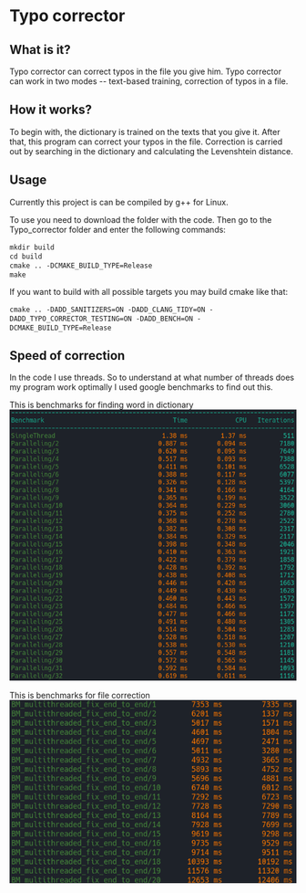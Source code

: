 # Typo corrector

## What is it?

Typo corrector can correct typos in the file you give him.
Typo corrector can work in two modes -- text-based training, correction of typos in a file.

## How it works?

To begin with, the dictionary is trained on the texts that you give it. After that, this program can correct your typos in the file. Correction is carried out by searching in the dictionary and calculating the Levenshtein distance.

## Usage

Currently this project is can be compiled by g++ for Linux.

To use you need to download the folder with the code. Then go to the Typo_corrector folder and enter the following commands:
    
    mkdir build
    cd build
    cmake .. -DCMAKE_BUILD_TYPE=Release
    make

If you want to build with all possible targets you may build cmake like that:

    cmake .. -DADD_SANITIZERS=ON -DADD_CLANG_TIDY=ON -DADD_TYPO_CORRECTOR_TESTING=ON -DADD_BENCH=ON -DCMAKE_BUILD_TYPE=Release

## Speed of correction
In the code I use threads. So to understand at what number of threads does my program work optimally I used google benchmarks to find out this.


This is benchmarks for finding word in dictionary
![Benchmanrks for finding word in dictionary](./images/find_bench.png)


This is benchmarks for file correction
![Benchmanrks for finding word in dictionary](./images/correcting_bench.png)


